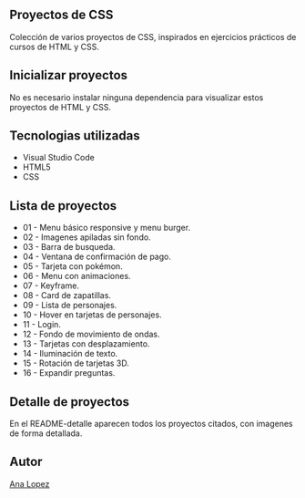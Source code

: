 ## Proyectos de CSS
Colección de varios proyectos de CSS, inspirados en ejercicios prácticos de cursos de HTML y CSS.

## Inicializar proyectos
No es necesario instalar ninguna dependencia para visualizar estos proyectos de HTML y CSS.

## Tecnologias utilizadas

- Visual Studio Code
- HTML5
- CSS

## Lista de proyectos

- 01 - Menu básico responsive y menu burger.
- 02 - Imagenes apiladas sin fondo.
- 03 - Barra de busqueda.
- 04 - Ventana de confirmación de pago.
- 05 - Tarjeta con pokémon.
- 06 - Menu con animaciones.
- 07 - Keyframe.
- 08 - Card de zapatillas.
- 09 - Lista de personajes.
- 10 - Hover en tarjetas de personajes.
- 11 - Login.
- 12 - Fondo de movimiento de ondas.
- 13 - Tarjetas con desplazamiento.
- 14 - Iluminación de texto.
- 15 - Rotación de tarjetas 3D.
- 16 - Expandir preguntas.

## Detalle de proyectos 

En el README-detalle aparecen todos los proyectos citados, con imagenes de forma detallada.

## Autor 
[Ana Lopez](https://github.com/Alh-19)
